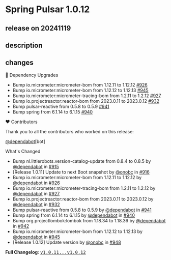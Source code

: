 # Spring Pulsar 1.0.12

## release on 20241119
## description
## changes
🔨 Dependency Upgrades

* Bump io.micrometer:micrometer-bom from 1.12.11 to 1.12.12 <a href="https://github.com/spring-projects/spring-pulsar/pull/926" data-hovercard-type="pull_request" data-hovercard-url="/spring-projects/spring-pulsar/pull/926/hovercard">#926</a>
* Bump io.micrometer:micrometer-bom from 1.12.12 to 1.12.13 <a href="https://github.com/spring-projects/spring-pulsar/pull/945" data-hovercard-type="pull_request" data-hovercard-url="/spring-projects/spring-pulsar/pull/945/hovercard">#945</a>
* Bump io.micrometer:micrometer-tracing-bom from 1.2.11 to 1.2.12 <a href="https://github.com/spring-projects/spring-pulsar/pull/927" data-hovercard-type="pull_request" data-hovercard-url="/spring-projects/spring-pulsar/pull/927/hovercard">#927</a>
* Bump io.projectreactor:reactor-bom from 2023.0.11 to 2023.0.12 <a href="https://github.com/spring-projects/spring-pulsar/pull/932" data-hovercard-type="pull_request" data-hovercard-url="/spring-projects/spring-pulsar/pull/932/hovercard">#932</a>
* Bump pulsar-reactive from 0.5.8 to 0.5.9 <a href="https://github.com/spring-projects/spring-pulsar/pull/941" data-hovercard-type="pull_request" data-hovercard-url="/spring-projects/spring-pulsar/pull/941/hovercard">#941</a>
* Bump spring from 6.1.14 to 6.1.15 <a href="https://github.com/spring-projects/spring-pulsar/pull/940" data-hovercard-type="pull_request" data-hovercard-url="/spring-projects/spring-pulsar/pull/940/hovercard">#940</a>

❤️ Contributors

Thank you to all the contributors who worked on this release:

<a class="user-mention notranslate" data-hovercard-type="organization" data-hovercard-url="/orgs/dependabot/hovercard" data-octo-click="hovercard-link-click" data-octo-dimensions="link_type:self" href="https://github.com/dependabot">@dependabot</a>[bot]

What's Changed

* Bump nl.littlerobots.version-catalog-update from 0.8.4 to 0.8.5 by <a class="user-mention notranslate" data-hovercard-type="organization" data-hovercard-url="/orgs/dependabot/hovercard" data-octo-click="hovercard-link-click" data-octo-dimensions="link_type:self" href="https://github.com/dependabot">@dependabot</a> in <a class="issue-link js-issue-link" data-error-text="Failed to load title" data-id="2613246667" data-permission-text="Title is private" data-url="https://github.com/spring-projects/spring-pulsar/issues/915" data-hovercard-type="pull_request" data-hovercard-url="/spring-projects/spring-pulsar/pull/915/hovercard" href="https://github.com/spring-projects/spring-pulsar/pull/915">#915</a>
* [Release 1.0.11] Update to next Boot snapshot by <a class="user-mention notranslate" data-hovercard-type="user" data-hovercard-url="/users/onobc/hovercard" data-octo-click="hovercard-link-click" data-octo-dimensions="link_type:self" href="https://github.com/onobc">@onobc</a> in <a class="issue-link js-issue-link" data-error-text="Failed to load title" data-id="2614911277" data-permission-text="Title is private" data-url="https://github.com/spring-projects/spring-pulsar/issues/916" data-hovercard-type="pull_request" data-hovercard-url="/spring-projects/spring-pulsar/pull/916/hovercard" href="https://github.com/spring-projects/spring-pulsar/pull/916">#916</a>
* Bump io.micrometer:micrometer-bom from 1.12.11 to 1.12.12 by <a class="user-mention notranslate" data-hovercard-type="organization" data-hovercard-url="/orgs/dependabot/hovercard" data-octo-click="hovercard-link-click" data-octo-dimensions="link_type:self" href="https://github.com/dependabot">@dependabot</a> in <a class="issue-link js-issue-link" data-error-text="Failed to load title" data-id="2651173814" data-permission-text="Title is private" data-url="https://github.com/spring-projects/spring-pulsar/issues/926" data-hovercard-type="pull_request" data-hovercard-url="/spring-projects/spring-pulsar/pull/926/hovercard" href="https://github.com/spring-projects/spring-pulsar/pull/926">#926</a>
* Bump io.micrometer:micrometer-tracing-bom from 1.2.11 to 1.2.12 by <a class="user-mention notranslate" data-hovercard-type="organization" data-hovercard-url="/orgs/dependabot/hovercard" data-octo-click="hovercard-link-click" data-octo-dimensions="link_type:self" href="https://github.com/dependabot">@dependabot</a> in <a class="issue-link js-issue-link" data-error-text="Failed to load title" data-id="2651174185" data-permission-text="Title is private" data-url="https://github.com/spring-projects/spring-pulsar/issues/927" data-hovercard-type="pull_request" data-hovercard-url="/spring-projects/spring-pulsar/pull/927/hovercard" href="https://github.com/spring-projects/spring-pulsar/pull/927">#927</a>
* Bump io.projectreactor:reactor-bom from 2023.0.11 to 2023.0.12 by <a class="user-mention notranslate" data-hovercard-type="organization" data-hovercard-url="/orgs/dependabot/hovercard" data-octo-click="hovercard-link-click" data-octo-dimensions="link_type:self" href="https://github.com/dependabot">@dependabot</a> in <a class="issue-link js-issue-link" data-error-text="Failed to load title" data-id="2654409755" data-permission-text="Title is private" data-url="https://github.com/spring-projects/spring-pulsar/issues/932" data-hovercard-type="pull_request" data-hovercard-url="/spring-projects/spring-pulsar/pull/932/hovercard" href="https://github.com/spring-projects/spring-pulsar/pull/932">#932</a>
* Bump pulsar-reactive from 0.5.8 to 0.5.9 by <a class="user-mention notranslate" data-hovercard-type="organization" data-hovercard-url="/orgs/dependabot/hovercard" data-octo-click="hovercard-link-click" data-octo-dimensions="link_type:self" href="https://github.com/dependabot">@dependabot</a> in <a class="issue-link js-issue-link" data-error-text="Failed to load title" data-id="2660968144" data-permission-text="Title is private" data-url="https://github.com/spring-projects/spring-pulsar/issues/941" data-hovercard-type="pull_request" data-hovercard-url="/spring-projects/spring-pulsar/pull/941/hovercard" href="https://github.com/spring-projects/spring-pulsar/pull/941">#941</a>
* Bump spring from 6.1.14 to 6.1.15 by <a class="user-mention notranslate" data-hovercard-type="organization" data-hovercard-url="/orgs/dependabot/hovercard" data-octo-click="hovercard-link-click" data-octo-dimensions="link_type:self" href="https://github.com/dependabot">@dependabot</a> in <a class="issue-link js-issue-link" data-error-text="Failed to load title" data-id="2660967908" data-permission-text="Title is private" data-url="https://github.com/spring-projects/spring-pulsar/issues/940" data-hovercard-type="pull_request" data-hovercard-url="/spring-projects/spring-pulsar/pull/940/hovercard" href="https://github.com/spring-projects/spring-pulsar/pull/940">#940</a>
* Bump org.projectlombok:lombok from 1.18.34 to 1.18.36 by <a class="user-mention notranslate" data-hovercard-type="organization" data-hovercard-url="/orgs/dependabot/hovercard" data-octo-click="hovercard-link-click" data-octo-dimensions="link_type:self" href="https://github.com/dependabot">@dependabot</a> in <a class="issue-link js-issue-link" data-error-text="Failed to load title" data-id="2660968252" data-permission-text="Title is private" data-url="https://github.com/spring-projects/spring-pulsar/issues/942" data-hovercard-type="pull_request" data-hovercard-url="/spring-projects/spring-pulsar/pull/942/hovercard" href="https://github.com/spring-projects/spring-pulsar/pull/942">#942</a>
* Bump io.micrometer:micrometer-bom from 1.12.12 to 1.12.13 by <a class="user-mention notranslate" data-hovercard-type="organization" data-hovercard-url="/orgs/dependabot/hovercard" data-octo-click="hovercard-link-click" data-octo-dimensions="link_type:self" href="https://github.com/dependabot">@dependabot</a> in <a class="issue-link js-issue-link" data-error-text="Failed to load title" data-id="2667429333" data-permission-text="Title is private" data-url="https://github.com/spring-projects/spring-pulsar/issues/945" data-hovercard-type="pull_request" data-hovercard-url="/spring-projects/spring-pulsar/pull/945/hovercard" href="https://github.com/spring-projects/spring-pulsar/pull/945">#945</a>
* [Release 1.0.12] Update version by <a class="user-mention notranslate" data-hovercard-type="user" data-hovercard-url="/users/onobc/hovercard" data-octo-click="hovercard-link-click" data-octo-dimensions="link_type:self" href="https://github.com/onobc">@onobc</a> in <a class="issue-link js-issue-link" data-error-text="Failed to load title" data-id="2670291081" data-permission-text="Title is private" data-url="https://github.com/spring-projects/spring-pulsar/issues/948" data-hovercard-type="pull_request" data-hovercard-url="/spring-projects/spring-pulsar/pull/948/hovercard" href="https://github.com/spring-projects/spring-pulsar/pull/948">#948</a>

<strong>Full Changelog</strong>: <a class="commit-link" href="https://github.com/spring-projects/spring-pulsar/compare/v1.0.11...v1.0.12"><tt>v1.0.11...v1.0.12</tt></a>

